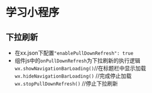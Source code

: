 # 学习小程序

## 下拉刷新

* 在xx.json下配置`"enablePullDownRefresh": true`
* 组件js中的`onPullDownRefresh`为下拉刷新的执行逻辑
`wx.showNavigationBarLoading()`//在标题栏中显示加载 
`wx.hideNavigationBarLoading()` //完成停止加载
`wx.stopPullDownRefresh()` //停止下拉刷新
